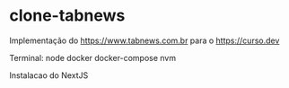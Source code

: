 # clone-tabnews
Implementação do https://www.tabnews.com.br para o https://curso.dev

Terminal:
node
docker
docker-compose
nvm

Instalacao do NextJS
